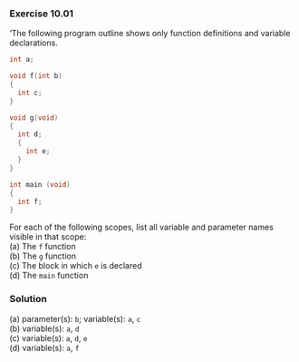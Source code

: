 ### Exercise 10.01
‘The following program outline shows only function definitions and variable declarations.
```c
int a;

void f(int b)
{
  int c;
}

void g(void)
{
  int d;
  { 
    int e;
  }
}

int main (void)
{
  int f;
}
```
For each of the following scopes, list all variable and parameter names visible in that scope:  
(a) The `f` function  
(b) The `g` function  
(c) The block in which `e` is declared  
(d) The `main` function  

### Solution
(a) parameter(s): `b`; variable(s): `a`, `c`  
(b) variable(s): `a`, `d`  
(c) variable(s): `a`, `d`, `e`  
(d) variable(s): `a`, `f`  
